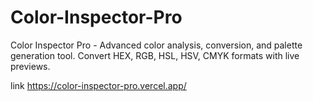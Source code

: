 # Color-Inspector-Pro
Color Inspector Pro - Advanced color analysis, conversion, and palette generation tool. Convert HEX, RGB, HSL, HSV, CMYK formats with live previews.


link https://color-inspector-pro.vercel.app/

